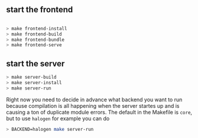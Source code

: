## start the frontend

```bash

> make frontend-install
> make frontend-build
> make frontend-bundle
> make frontend-serve 

```

## start the server

```bash
> make server-build
> make server-install
> make server-run

```

Right now you need to decide in advance what backend you want to run because compilation is all happening
when the server startes up and is causing a ton of duplicate module errors. The default in the Makefile is
`core`, but to use `halogen` for example you can do

```bash
> BACKEND=halogen make server-run

```

